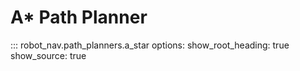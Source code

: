 # A* Path Planner

::: robot_nav.path_planners.a_star
    options:
      show_root_heading: true
      show_source: true